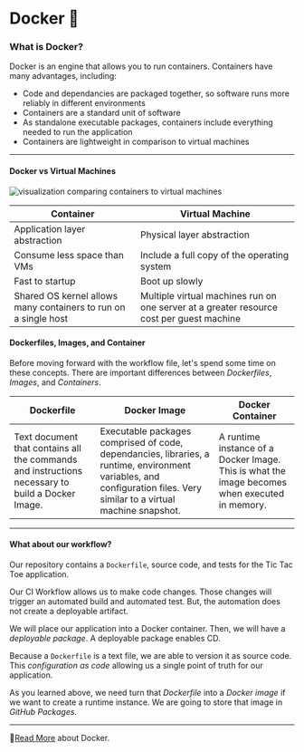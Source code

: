 # Docker 🐳

### What is Docker?

Docker is an engine that allows you to run containers. Containers have many advantages, including:

- Code and dependancies are packaged together, so software runs more reliably in different environments
- Containers are a standard unit of software
- As standalone executable packages, containers include everything needed to run the application
- Containers are lightweight in comparison to virtual machines

---

#### Docker vs Virtual Machines

![visualization comparing containers to virtual machines](https://i.imgur.com/WnAsfyI.png)

| Container                                                       | Virtual Machine                                                                          |
| --------------------------------------------------------------- | ---------------------------------------------------------------------------------------- |
| Application layer abstraction                                   | Physical layer abstraction                                                               |
| Consume less space than VMs                                     | Include a full copy of the operating system                                              |
| Fast to startup                                                 | Boot up slowly                                                                           |
| Shared OS kernel allows many containers to run on a single host | Multiple virtual machines run on one server at a greater resource cost per guest machine |

#### Dockerfiles, Images, and Container

Before moving forward with the workflow file, let's spend some time on these concepts. There are important differences between *Dockerfiles*, *Images*, and *Containers*.

| Dockerfile                                                                                      | Docker Image                                                                                                                                                         | Docker Container                                                                                     |
| ----------------------------------------------------------------------------------------------- | -------------------------------------------------------------------------------------------------------------------------------------------------------------------- | ---------------------------------------------------------------------------------------------------- |
| Text document that contains all the commands and instructions necessary to build a Docker Image. | Executable packages comprised of code, dependancies, libraries, a runtime, environment variables, and configuration files.  Very similar to a virtual machine snapshot. | A runtime instance of a Docker Image.  This is what the image becomes when executed in memory. |

---

#### What about our workflow?

Our repository contains a `Dockerfile`, source code, and tests for the Tic Tac Toe application.

Our CI Workflow allows us to make code changes. Those changes will trigger an automated build and automated test. But, the automation does not create a deployable artifact.

We will place our application into a Docker container. Then, we will have a _deployable package_.  A deployable package enables CD.

Because a `Dockerfile` is a text file, we are able to version it as source code. This _configuration as code_ allowing us a single point of truth for our application.

As you learned above, we need turn that _Dockerfile_ into a _Docker image_ if we want to create a runtime instance. We are going to store that image in _GitHub Packages_.

---

📖[Read More](https://www.docker.com/why-docker) about Docker.
